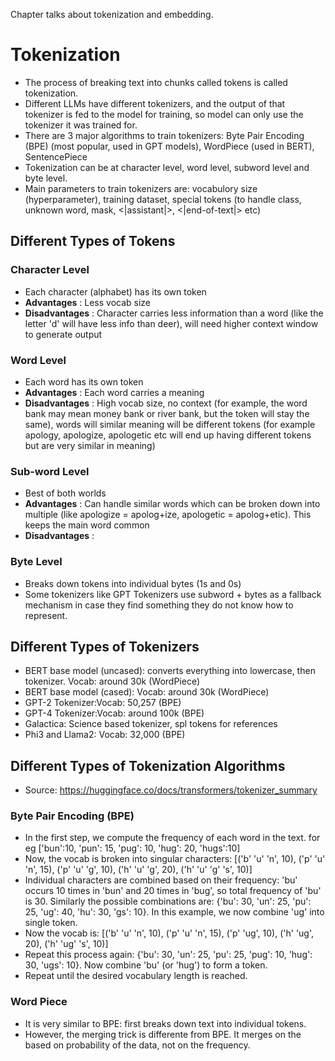 Chapter talks about tokenization and embedding.

<h1> Tokenization </h1>

* The process of breaking text into chunks called tokens is called tokenization.
* Different LLMs have different tokenizers, and the output of that tokenizer is fed to the model for training, so model can only use the tokenizer it was trained for.
* There are 3 major algorithms to train tokenizers: Byte Pair Encoding (BPE) (most popular, used in GPT models), WordPiece (used in BERT), SentencePiece
* Tokenization can be at character level, word level, subword level and byte level.
* Main parameters to train tokenizers are: vocabulory size (hyperparameter), training dataset, special tokens (to handle class, unknown word, mask, <|assistant|>, <|end-of-text|>  etc)

<h2> Different Types of Tokens </h2>
<h3> Character Level</h3>

* Each character (alphabet) has its own token
* **Advantages** : Less vocab size
* **Disadvantages** : Character carries less information than a word (like the letter 'd' will have less info than deer), will need higher context window to generate output

<h3> Word Level</h3>

* Each word has its own token
* **Advantages** : Each word carries a meaning
* **Disadvantages** : High vocab size, no context (for example, the word bank may mean money bank or river bank, but the token will stay the same), words will similar meaning will be different tokens (for example apology, apologize, apologetic etc will end up having different tokens but are very similar in meaning) 

<h3> Sub-word Level</h3>

* Best of both worlds
* **Advantages** : Can handle similar words which can be broken down into multiple (like apologize = apolog+ize, apologetic = apolog+etic). This keeps the main word common
* **Disadvantages** : 

<h3> Byte Level</h3>

* Breaks down tokens into individual bytes (1s and 0s)
* Some tokenizers like GPT Tokenizers use subword + bytes as a fallback mechanism in case they find something they do not know how to represent.

<h2> Different Types of Tokenizers </h2>

* BERT base model (uncased): converts everything into lowercase, then tokenizer. Vocab: around 30k (WordPiece)
* BERT base model (cased): Vocab: around 30k (WordPiece)
* GPT-2 Tokenizer:Vocab: 50,257 (BPE)
* GPT-4 Tokenizer:Vocab: around 100k (BPE)
* Galactica: Science based tokenizer, spl tokens for references
* Phi3 and Llama2: Vocab: 32,000 (BPE)

<h2> Different Types of Tokenization Algorithms </h2>

* Source: https://huggingface.co/docs/transformers/tokenizer_summary
  
<h3> Byte Pair Encoding (BPE) </h3>

* In the first step, we compute the frequency of each word in the text. for eg ['bun':10, 'pun': 15, 'pug': 10, 'hug': 20, 'hugs':10]
* Now, the vocab is broken into singular characters: [('b' 'u' 'n', 10), ('p' 'u' 'n', 15), ('p' 'u' 'g', 10), ('h' 'u' 'g', 20), ('h' 'u' 'g' 's', 10)]
* Individual characters are combined based on their frequency: 'bu' occurs 10 times in 'bun' and 20 times in 'bug', so total frequency of 'bu' is 30. Similarly the possible combinations are: {'bu': 30, 'un': 25, 'pu': 25, 'ug': 40, 'hu': 30, 'gs': 10}. In this example, we now combine 'ug' into single token. 
* Now the vocab is: [('b' 'u' 'n', 10), ('p' 'u' 'n', 15), ('p' 'ug', 10), ('h' 'ug', 20), ('h' 'ug' 's', 10)]
* Repeat this process again:  {'bu': 30, 'un': 25, 'pu': 25, 'pug': 10, 'hug': 30, 'ugs': 10}. Now combine 'bu' (or 'hug') to form a token.
* Repeat until the desired vocabulary length is reached.

<h3> Word Piece </h3>

* It is very similar to BPE: first breaks down text into individual tokens.
* However, the merging trick is differente from BPE. It merges on the based on probability of the data, not on the frequency.
